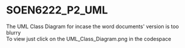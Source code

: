 # SOEN6222_P2_UML
The UML Class Diagram for incase the word documents' version is too blurry \
To view just click on the UML_Class_Diagram.png in the codespace

